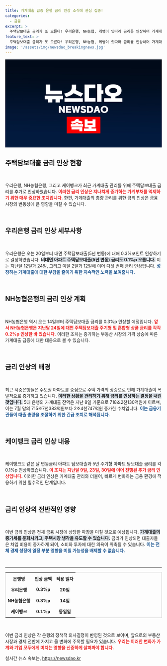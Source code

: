 ```yaml
---
title: 가계대출 급증 은행 금리 인상 소식에 관심 집중!
categories:
  - 금융
excerpt: >
  주택담보대출 금리가 또 오른다! 우리은행, NH농협, 케뱅이 잇따라 금리를 인상하며 가계대출 관리에 나섰다. 5차례의 인상 후 다시 조정된 금리, 당신의 대출은 안전할까?
feature_text: >
  주택담보대출 금리가 또 오른다! 우리은행, NH농협, 케뱅이 잇따라 금리를 인상하며 가계대출 관리에 나섰다. 5차례의 인상 후 다시 조정된 금리, 당신의 대출은 안전할까?
image: '/assets/img/newsdao_breakingnews.jpg'
---
```


<p><img src="/assets/img/newsdao_breakingnews.jpg" alt="koreaapp 속보" /></p>

<h2>주택담보대출 금리 인상 현황</h2>

<p data-ke-size="size16">&nbsp;</p>

<p>우리은행, NH농협은행, 그리고 케이뱅크가 최근 가계대출 관리를 위해 주택담보대출 금리를 추가로 인상하였습니다. <b><span style="color: #ee2323;">이러한 금리 인상은 지나치게 증가하는 가계부채를 억제하기 위한 매우 중요한 조치입니다.</span></b> 한편, 가계대출의 총량 관리를 위한 금리 인상은 금융 시장의 변동성에 큰 영향을 미칠 수 있습니다.</p>

<p data-ke-size="size16">&nbsp;</p>

<h2>우리은행 금리 인상 세부사항</h2>

<p data-ke-size="size16">&nbsp;</p>

<p>우리은행은 오는 20일부터 대면 주택담보대출(5년 변동)에 대해 0.3%포인트 인상하기로 결정하였습니다. <b><span style="background-color: #21538527;">비대면 아파트 주택담보대출(5년 변동) 금리도 0.1%p 오릅니다.</span></b> 이는 지난달 12일과 24일, 그리고 이달 2일과 12일에 이어 다섯 번째 금리 인상입니다. <b><span style="color: #1a5490;">성장하는 가계대출에 대한 부담을 줄이기 위한 지속적인 노력을 보여줍니다.</span></b></p>

<p data-ke-size="size16">&nbsp;</p>

<h2>NH농협은행의 금리 인상 계획</h2>

<p data-ke-size="size16">&nbsp;</p>

<p>NH농협은행 역시 오는 14일부터 주택담보대출 금리를 0.3%p 인상할 예정입니다. <b><span style="color: #ee2323;">앞서 NH농협은행은 지난달 24일에 대면 주택담보대출 주기형 및 혼합형 상품 금리를 각각 0.2%p 인상한 바 있습니다.</span></b> 이러한 조치는 증가하는 부동산 시장의 가격 상승에 따른 가계대출 급증에 대한 대응으로 볼 수 있습니다.</p>

<p data-ke-size="size16">&nbsp;</p>

<h2>금리 인상의 배경</h2>

<p data-ke-size="size16">&nbsp;</p>

<p>최근 시중은행들은 수도권 아파트를 중심으로 주택 가격의 상승으로 인해 가계대출이 폭발적으로 증가하고 있습니다. <b><span style="background-color: #21538527;">이러한 상황을 관리하기 위해 금리를 인상하는 결정을 내린 것입니다.</span></b> 5대 은행의 가계대출 잔액은 지난 8일 기준으로 718조2천130억원에 이르며, 이는 7월 말의 715조7천383억원보다 2조4천747억원 증가한 수치입니다. <b><span style="color: #1a5490;">이는 금융기관들이 대출 총량을 조절하기 위한 긴급 조치로 해석됩니다.</span></b></p>

<p data-ke-size="size16">&nbsp;</p>

<h2>케이뱅크 금리 인상 내용</h2>

<p data-ke-size="size16">&nbsp;</p>

<p>케이뱅크도 같은 날 변동금리 아파트 담보대출과 5년 주기형 아파트 담보대출 금리를 각 0.1%p 인상하였습니다. <b><span style="color: #ee2323;">이 조치는 지난달 9일, 23일, 30일에 이어 진행된 추가 금리 인상입니다.</span></b> 이러한 금리 인상은 가계대출 관리와 더불어, 빠르게 변화하는 금융 환경에 적응하기 위한 필수적인 단계입니다.</p>

<p data-ke-size="size16">&nbsp;</p>

<h2>금리 인상의 전반적인 영향</h2>

<p data-ke-size="size16">&nbsp;</p>

<p>이번 금리 인상은 전체 금융 시장에 상당한 파장을 미칠 것으로 예상됩니다. <b><span style="background-color: #21538527;">가계대출의 증가세를 둔화시키고, 주택시장 냉각을 유도할 수 있습니다.</span></b> 금리가 인상되면 대출자들은 차입 비용이 증가하게 되어, 소비와 투자에 대한 의욕이 위축될 수 있습니다. <b><span style="color: #1a5490;">이는 전체 경제 성장에 일정 부분 영향을 미칠 가능성을 배제할 수 없습니다.</span></b></p>

<p data-ke-size="size16">&nbsp;</p>

<hr>

<table style="width:100%; border:1px solid #cccccc;">
    <tr>
        <th style="text-align: center; height: 30px;"><b>은행명</b></th>
        <th style="text-align: center; height: 30px;"><b>인상 금액</b></th>
        <th style="text-align: center; height: 30px;"><b>적용 일자</b></th>
    </tr>
    <tr>
        <td style="text-align: center; height: 30px;"><b>우리은행</b></td>
        <td style="text-align: center; height: 30px;"><b>0.3%p</b></td>
        <td style="text-align: center; height: 30px;"><b>20일</b></td>
    </tr>
    <tr>
        <td style="text-align: center; height: 30px;"><b>NH농협은행</b></td>
        <td style="text-align: center; height: 30px;"><b>0.3%p</b></td>
        <td style="text-align: center; height: 30px;"><b>14일</b></td>
    </tr>
    <tr>
        <td style="text-align: center; height: 30px;"><b>케이뱅크</b></td>
        <td style="text-align: center; height: 30px;"><b>0.1%p</b></td>
        <td style="text-align: center; height: 30px;"><b>동일일</b></td>
    </tr>
</table>

<p data-ke-size="size16">&nbsp;</p>

<p>이번 금리 인상은 각 은행의 정책적 의사결정이 반영된 것으로 보이며, 앞으로의 부동산 시장과 경제 전반에 가지고 올 변화에 주목할 필요가 있습니다. <b><span style="color: #ee2323;">우리는 이러한 변화가 가계와 기업 모두에게 미치는 영향을 신중하게 살펴봐야 합니다.</span></b></p>
실시간 뉴스 속보는, <a href="https://newsdao.kr" rel="dofollow">https://newsdao.kr</a>


